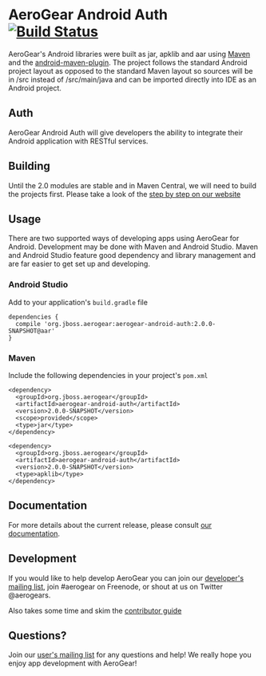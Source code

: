 # AeroGear Android Auth [![Build Status](https://travis-ci.org/aerogear/aerogear-android-auth.png)](https://travis-ci.org/aerogear/aerogear-android-auth)

AeroGear's Android libraries were built as jar, apklib and aar using [Maven](http://maven.apache.org/) and the [android-maven-plugin](https://github.com/jayway/maven-android-plugin). The project follows the standard Android project layout as opposed to the standard Maven layout so sources will be in /src instead of /src/main/java and can be imported directly into IDE as an Android project.

## Auth

AeroGear Android Auth will give developers the ability to integrate their Android application with RESTful services.

## Building

Until the 2.0 modules are stable and in Maven Central, we will need to build the projects first.  Please take a look of the [step by step on our website](http://aerogear.org/docs/guides/aerogear-android/HowToBuildAeroGearAndroidLibrary/)

## Usage

There are two supported ways of developing apps using AeroGear for Android. Development may be done with Maven and Android Studio. Maven and Android Studio feature good dependency and library management and are far easier to get set up and developing.

### Android Studio

Add to your application's `build.gradle` file

```
dependencies {
  compile 'org.jboss.aerogear:aerogear-android-auth:2.0.0-SNAPSHOT@aar'
}
```

### Maven

Include the following dependencies in your project's `pom.xml`


```
<dependency>
  <groupId>org.jboss.aerogear</groupId>
  <artifactId>aerogear-android-auth</artifactId>
  <version>2.0.0-SNAPSHOT</version>
  <scope>provided</scope>
  <type>jar</type>
</dependency>

<dependency>
  <groupId>org.jboss.aerogear</groupId>
  <artifactId>aerogear-android-auth</artifactId>
  <version>2.0.0-SNAPSHOT</version>
  <type>apklib</type>
</dependency>
```

## Documentation

For more details about the current release, please consult [our documentation](http://aerogear.org/docs/guides/aerogear-android/).

## Development

If you would like to help develop AeroGear you can join our [developer's mailing list](https://lists.jboss.org/mailman/listinfo/aerogear-dev), join #aerogear on Freenode, or shout at us on Twitter @aerogears.

Also takes some time and skim the [contributor guide](http://aerogear.org/docs/guides/Contributing/)

## Questions?

Join our [user's mailing list](https://lists.jboss.org/mailman/listinfo/aerogear-user) for any questions and help! We really hope you enjoy app development with AeroGear!

